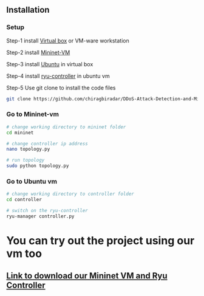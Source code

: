 ## Installation
### Setup
Step-1
install [Virtual box](https://www.virtualbox.org/wiki/Downloads) or VM-ware workstation

Step-2 
install [Mininet-VM](https://github.com/mininet/mininet/releases/)

Step-3
install [Ubuntu](https://ubuntu.com/download/desktop) in virtual box

Step-4
install [ryu-controller](https://ryu.readthedocs.io/en/latest/getting_started.html) in ubuntu vm

Step-5
Use git clone to install the code files
```bash
git clone https://github.com/chiragbiradar/DDoS-Attack-Detection-and-Mitigation-using-Machine-Learning.git
```

### Go to Mininet-vm

```bash
# change working directory to mininet folder
cd mininet

# change controller ip address
nano topology.py

# run topology
sudo python topology.py
```

### Go to Ubuntu vm

```bash
# change working directory to controller folder
cd controller

# switch on the ryu-controller
ryu-manager controller.py
```


# You can try out the project using our vm too
## [Link to download our Mininet VM and Ryu Controller](shorturl.at/szH58)

